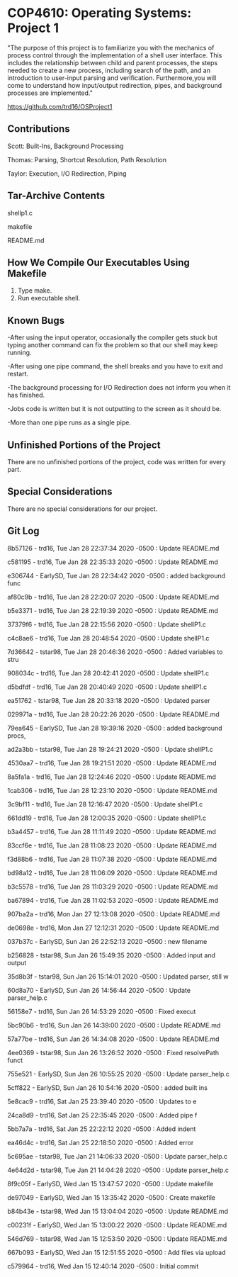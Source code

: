 # COP4610: Operating Systems: Project 1
"The purpose of this project is to familiarize you with the mechanics of process control through the implementation of a shell user interface. This includes the relationship between child and parent processes, the steps needed to create a new process, including search of the path, and an introduction to user-input parsing and verification. Furthermore,you will come to understand how input/output redirection, pipes, and background processes are implemented."

https://github.com/trd16/OSProject1


Contributions
-------------
Scott: Built-Ins, Background Processing

Thomas: Parsing, Shortcut Resolution, Path Resolution

Taylor: Execution, I/O Redirection, Piping

Tar-Archive Contents
--------------------
shellp1.c

makefile

README.md

How We Compile Our Executables Using Makefile
---------------------------------------------
1. Type make.
2. Run executable shell.

Known Bugs
-----------
-After using the input operator, occasionally the compiler gets stuck but typing another command can fix the problem so that our shell may keep running.

-After using one pipe command, the shell breaks and you have to exit and restart.

-The background processing for I/O Redirection does not inform you when it has finished.

-Jobs code is written but it is not outputting to the screen as it should be.

-More than one pipe runs as a single pipe.

Unfinished Portions of the Project
------------------------------------
There are no unfinished portions of the project, code was written for every part.

Special Considerations
------------------------
There are no special considerations for our project.

Git Log
------------

8b57126 - trd16, Tue Jan 28 22:37:34 2020 -0500 : Update README.md

c581195 - trd16, Tue Jan 28 22:35:33 2020 -0500 : Update README.md

e306744 - EarlySD, Tue Jan 28 22:34:42 2020 -0500 : added background func

af80c9b - trd16, Tue Jan 28 22:20:07 2020 -0500 : Update README.md

b5e3371 - trd16, Tue Jan 28 22:19:39 2020 -0500 : Update README.md

37379f6 - trd16, Tue Jan 28 22:15:56 2020 -0500 : Update shellP1.c

c4c8ae6 - trd16, Tue Jan 28 20:48:54 2020 -0500 : Update shellP1.c

7d36642 - tstar98, Tue Jan 28 20:46:36 2020 -0500 : Added variables to stru

908034c - trd16, Tue Jan 28 20:42:41 2020 -0500 : Update shellP1.c

d5bdfdf - trd16, Tue Jan 28 20:40:49 2020 -0500 : Update shellP1.c

ea51762 - tstar98, Tue Jan 28 20:33:18 2020 -0500 : Updated parser

029971a - trd16, Tue Jan 28 20:22:26 2020 -0500 : Update README.md

79ea645 - EarlySD, Tue Jan 28 19:39:16 2020 -0500 : added background procs,

ad2a3bb - tstar98, Tue Jan 28 19:24:21 2020 -0500 : Update shellP1.c

4530aa7 - trd16, Tue Jan 28 19:21:51 2020 -0500 : Update README.md

8a5fa1a - trd16, Tue Jan 28 12:24:46 2020 -0500 : Update README.md

1cab306 - trd16, Tue Jan 28 12:23:10 2020 -0500 : Update README.md

3c9bf11 - trd16, Tue Jan 28 12:16:47 2020 -0500 : Update shellP1.c

661dd19 - trd16, Tue Jan 28 12:00:35 2020 -0500 : Update shellP1.c

b3a4457 - trd16, Tue Jan 28 11:11:49 2020 -0500 : Update README.md

83ccf6e - trd16, Tue Jan 28 11:08:23 2020 -0500 : Update README.md

f3d88b6 - trd16, Tue Jan 28 11:07:38 2020 -0500 : Update README.md

bd98a12 - trd16, Tue Jan 28 11:06:09 2020 -0500 : Update README.md

b3c5578 - trd16, Tue Jan 28 11:03:29 2020 -0500 : Update README.md

ba67894 - trd16, Tue Jan 28 11:02:53 2020 -0500 : Update README.md

907ba2a - trd16, Mon Jan 27 12:13:08 2020 -0500 : Update README.md

de0698e - trd16, Mon Jan 27 12:12:31 2020 -0500 : Update README.md

037b37c - EarlySD, Sun Jan 26 22:52:13 2020 -0500 : new filename

b256828 - tstar98, Sun Jan 26 15:49:35 2020 -0500 : Added input and output 

35d8b3f - tstar98, Sun Jan 26 15:14:01 2020 -0500 : Updated parser, still w

60d8a70 - EarlySD, Sun Jan 26 14:56:44 2020 -0500 : Update parser_help.c

56158e7 - trd16, Sun Jan 26 14:53:29 2020 -0500 : Fixed execut

5bc90b6 - trd16, Sun Jan 26 14:39:00 2020 -0500 : Update README.md

57a77be - trd16, Sun Jan 26 14:34:08 2020 -0500 : Update README.md

4ee0369 - tstar98, Sun Jan 26 13:26:52 2020 -0500 : Fixed resolvePath funct

755e521 - EarlySD, Sun Jan 26 10:55:25 2020 -0500 : Update parser_help.c

5cff822 - EarlySD, Sun Jan 26 10:54:16 2020 -0500 : added built ins

5e8cac9 - trd16, Sat Jan 25 23:39:40 2020 -0500 : Updates to e

24ca8d9 - trd16, Sat Jan 25 22:35:45 2020 -0500 : Added pipe f

5bb7a7a - trd16, Sat Jan 25 22:22:12 2020 -0500 : Added indent

ea46d4c - trd16, Sat Jan 25 22:18:50 2020 -0500 : Added error 

5c695ae - tstar98, Tue Jan 21 14:06:33 2020 -0500 : Update parser_help.c

4e64d2d - tstar98, Tue Jan 21 14:04:28 2020 -0500 : Update parser_help.c

8f9c05f - EarlySD, Wed Jan 15 13:47:57 2020 -0500 : Update makefile

de97049 - EarlySD, Wed Jan 15 13:35:42 2020 -0500 : Create makefile

b84b43e - tstar98, Wed Jan 15 13:04:04 2020 -0500 : Update README.md

c00231f - EarlySD, Wed Jan 15 13:00:22 2020 -0500 : Update README.md

546d769 - tstar98, Wed Jan 15 12:53:50 2020 -0500 : Update README.md

667b093 - EarlySD, Wed Jan 15 12:51:55 2020 -0500 : Add files via upload

c579964 - trd16, Wed Jan 15 12:40:14 2020 -0500 : Initial commit




